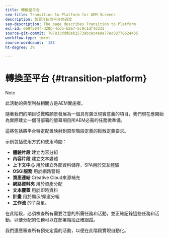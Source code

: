 ```yaml
---
title: 轉換至平台
seo-title: Transition to Platform for AEM Screens
description: 該頁介紹向平台的過渡
seo-description: The page describes Transition to Platform
exl-id: e69f504f-d20b-4cdb-b567-5c9c1df4d331
source-git-commit: 707833ddd8ab2573abcac4e9a77ec88778624435
workflow-type: tm+mt
source-wordcount: '181'
ht-degree: 3%

---
```


# 轉換至平台 {#transition-platform}

>[!NOTE]
>
>此活動的典型利益相關方是AEM實施者。

隨著我們的項目從戰略願景發展為一個具有廣泛現實意義的項目，我們現在應開始為實際建立一個可部署的螢幕項目所AEM必需的任務做準備。

這將包括將平台特定配置映射到原型階段定義的鬆散定義要求。

示例包括使用方式和使用時間：

* **體驗片段** 建立內容分組
* **內容片段** 建立文本變體
* **上下文中心** 用於建立外部資料儲存，SPA用於交互體驗
* **OSGi服務** 用於網路警報
* **資產連結** Creative Cloud來源補充
* **網路資料夾** 用於資產分配
* **文本覆蓋** 用於即時資料
* **計畫** 用於顯示/頻道分組
* **工作流** 的子菜單。

在此階段，必須檢查所有需要注意的所需任務和活動，並正確記錄這些任務和活動，以便分配的任務可以在部署階段正確跟蹤。

我們還應審查所有預先定義的活動，以便在此階段實現自動化。
